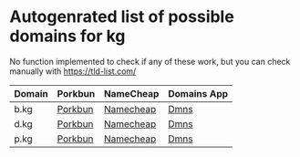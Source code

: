 # Autogenrated list of possible domains for kg

No function implemented to check if any of these work, but you can check manually with https://tld-list.com/

| Domain | Porkbun | NameCheap | Domains App |
|---|---|---|---|
| b.kg | [Porkbun](https://porkbun.com/checkout/search?prb=e814663da1&tlds=&idnLanguage=&search=search&q=b.kg) | [Namecheap](https://www.namecheap.com/domains/registration/results/?domain=b.kg) | [Dmns](https://dmns.app/domains?q=b.kg) |
| d.kg | [Porkbun](https://porkbun.com/checkout/search?prb=e814663da1&tlds=&idnLanguage=&search=search&q=d.kg) | [Namecheap](https://www.namecheap.com/domains/registration/results/?domain=d.kg) | [Dmns](https://dmns.app/domains?q=d.kg) |
| p.kg | [Porkbun](https://porkbun.com/checkout/search?prb=e814663da1&tlds=&idnLanguage=&search=search&q=p.kg) | [Namecheap](https://www.namecheap.com/domains/registration/results/?domain=p.kg) | [Dmns](https://dmns.app/domains?q=p.kg) |
